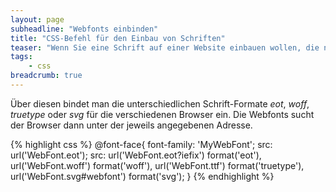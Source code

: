 ```yaml
---
layout: page
subheadline: "Webfonts einbinden"
title: "CSS-Befehl für den Einbau von Schriften"
teaser: "Wenn Sie eine Schrift auf einer Website einbauen wollen, die nicht zu den Standardschrift gehört, benötigen Sie den Befehl <code>@font-face</code>."
tags:
    - css
breadcrumb: true
---
```

Über diesen bindet man die unterschiedlichen Schrift-Formate *eot*, *woff*, *truetype* oder *svg* für die verschiedenen Browser ein. Die Webfonts sucht der Browser dann unter der jeweils angegebenen Adresse.

{% highlight css %}
@font-face{ 
    font-family: 'MyWebFont';
    src: url('WebFont.eot');
    src: url('WebFont.eot?iefix') format('eot'),
         url('WebFont.woff') format('woff'),
         url('WebFont.ttf') format('truetype'),
         url('WebFont.svg#webfont') format('svg');
}
{% endhighlight %}
